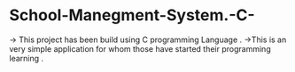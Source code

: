 # School-Manegment-System.-C-
-> This project has been build using C programming Language .
->This is an very simple application for whom those have started their programming learning .
